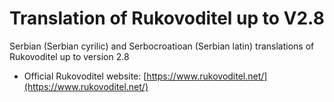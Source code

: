 # Translation of Rukovoditel up to V2.8
Serbian (Serbian cyrilic) and Serbocroatioan (Serbian latin) translations of Rukovoditel up to version 2.8 

- Official Rukovoditel website: [https://www.rukovoditel.net/](https://www.rukovoditel.net/)


